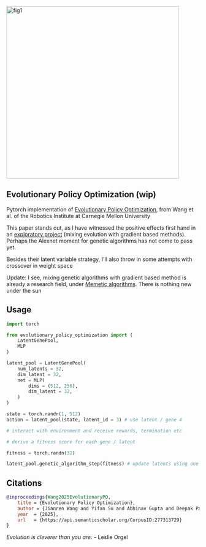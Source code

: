 <img width="450px" alt="fig1" src="https://github.com/user-attachments/assets/33bef569-e786-4f09-bdee-56bad7ea9e6d" />

## Evolutionary Policy Optimization (wip)

Pytorch implementation of [Evolutionary Policy Optimization](https://web3.arxiv.org/abs/2503.19037), from Wang et al. of the Robotics Institute at Carnegie Mellon University

This paper stands out, as I have witnessed the positive effects first hand in an [exploratory project](https://github.com/lucidrains/firefly-torch) (mixing evolution with gradient based methods). Perhaps the Alexnet moment for genetic algorithms has not come to pass yet.

Besides their latent variable strategy, I'll also throw in some attempts with crossover in weight space

Update: I see, mixing genetic algorithms with gradient based method is already a research field, under [Memetic algorithms](https://en.wikipedia.org/wiki/Memetic_algorithm). There is nothing new under the sun

## Usage

```python
import torch

from evolutionary_policy_optimization import (
    LatentGenePool,
    MLP
)

latent_pool = LatentGenePool(
    num_latents = 32,
    dim_latent = 32,
    net = MLP(
        dims = (512, 256),
        dim_latent = 32,
    )
)

state = torch.randn(1, 512)
action = latent_pool(state, latent_id = 3) # use latent / gene 4

# interact with environment and receive rewards, termination etc

# derive a fitness score for each gene / latent

fitness = torch.randn(32)

latent_pool.genetic_algorithm_step(fitness) # update latents using one generation of genetic algorithm

```

## Citations

```bibtex
@inproceedings{Wang2025EvolutionaryPO,
    title = {Evolutionary Policy Optimization},
    author = {Jianren Wang and Yifan Su and Abhinav Gupta and Deepak Pathak},
    year  = {2025},
    url   = {https://api.semanticscholar.org/CorpusID:277313729}
}
```

*Evolution is cleverer than you are.* - Leslie Orgel
